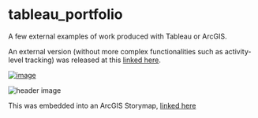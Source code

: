 # tableau_portfolio
A few external examples of work produced with Tableau or ArcGIS.

An external version (without more complex functionalities such as activity-level tracking) was released at this [linked here](https://analytics.wfp.org/t/Public/views/ExternalCOVID-19RBBDashboard/COVID-19RBBDashboard/clinton.tedja@global.wfp.org/54a93132-a9bc-4d5c-bf96-2e397e51d0b3?:display_count=n&:showVizHome=n&:origin=viz_share_link&:toolbar=no&:embed=true).

[![image](https://github.com/ctedja/tableau_portfolio/blob/main/Dashboard_Still.png)](https://analytics.wfp.org/t/Public/views/ExternalCOVID-19RBBDashboard/COVID-19RBBDashboard/clinton.tedja@global.wfp.org/54a93132-a9bc-4d5c-bf96-2e397e51d0b3?:display_count=n&:showVizHome=n&:origin=viz_share_link&:toolbar=no&:embed=true)


![header image](https://github.com/ctedja/tableau_portfolio/blob/main/Screenshot%202021-04-30%20at%2021.37.29.png)

This was embedded into an ArcGIS Storymap, [linked here](http://arcg.is/PCHyn1)
